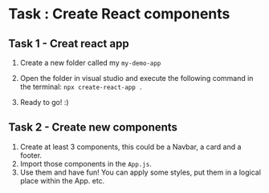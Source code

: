 # Task : Create React components 


## Task 1 - Creat react app 

1. Create a new folder called my `my-demo-app`
 
2. Open the folder in visual studio and execute the following command in the terminal: 
   `npx create-react-app .  `
3. Ready to go! :) 



## Task 2 - Create new components
1. Create at least 3 components, this could be a Navbar, a card and a footer. 
2. Import those components in the `App.js`.
3. Use them and have fun! You can apply some styles, put them in a logical place within the App. etc. 
